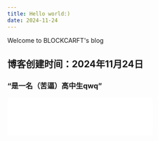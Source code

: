 ```yaml
---
title: Hello world:)
date: 2024-11-24
---
```

Welcome to BLOCKCARFT's blog

## 博客创建时间：2024年11月24日
### “是一名（苦逼）高中生qwq”
<iframe frameborder="no" border="0" marginwidth="0" marginheight="0" width=330 height=86 src="//music.163.com/outchain/player?type=2&id=2623691052&auto=1&height=66"></iframe>

